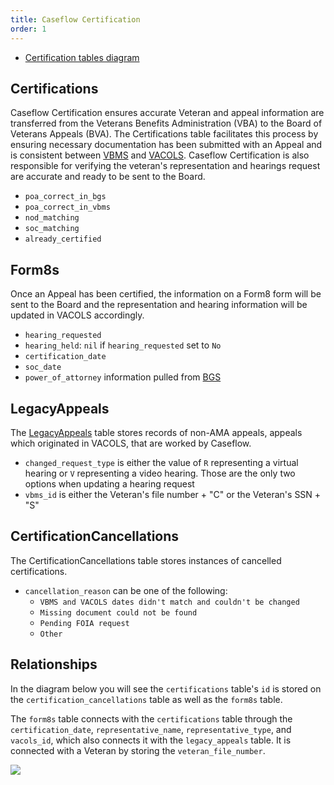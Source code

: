 ```yaml
---
title: Caseflow Certification
order: 1
---
```

* [Certification tables diagram](https://dbdiagram.io/d/5fc6a0143a78976d7b7e2059)

## Certifications
Caseflow Certification ensures accurate Veteran and appeal information are transferred from the Veterans Benefits Administration (VBA) to the Board of Veterans Appeals (BVA). The Certifications table facilitates this process by ensuring necessary documentation has been submitted with an Appeal and is consistent between [VBMS](https://github.com/department-of-veterans-affairs/caseflow/wiki/Data%3A-where-and-why) and [VACOLS](https://github.com/department-of-veterans-affairs/caseflow/wiki/VACOLS-DB-Schema). Caseflow Certification is also responsible for verifying the veteran's representation and hearings request are accurate and ready to be sent to the Board.
* `poa_correct_in_bgs`
* `poa_correct_in_vbms`
* `nod_matching`
* `soc_matching`
* `already_certified`

## Form8s
Once an Appeal has been certified, the information on a Form8 form will be sent to the Board and the representation and hearing information will be updated in VACOLS accordingly.
* `hearing_requested`
* `hearing_held`: `nil` if `hearing_requested` set to `No`
* `certification_date`
* `soc_date`
* `power_of_attorney` information pulled from [BGS](https://github.com/department-of-veterans-affairs/caseflow/wiki/Data%3A-where-and-why)

## LegacyAppeals
The [LegacyAppeals](https://github.com/department-of-veterans-affairs/caseflow/wiki/Intake-Data-Model#legacyappeal) table stores records of non-AMA appeals, appeals which originated in VACOLS, that are worked by Caseflow.
* `changed_request_type` is either the value of `R` representing a virtual hearing or `V` representing a video hearing. Those are the only two options when updating a hearing request
* `vbms_id` is either the Veteran's file number + "C" or the Veteran's SSN + "S"

## CertificationCancellations
The CertificationCancellations table stores instances of cancelled certifications.
* `cancellation_reason` can be one of the following:
   * `VBMS and VACOLS dates didn't match and couldn't be changed`
   * `Missing document could not be found`
   * `Pending FOIA request`
   * `Other`

## Relationships
In the diagram below you will see the `certifications` table's `id` is stored on the `certification_cancellations` table as well as the `form8s` table.

The `form8s` table connects with the `certifications` table through the `certification_date`, `representative_name`, `representative_type`, and `vacols_id`, which also connects it with the `legacy_appeals` table. It is connected with a Veteran by storing the `veteran_file_number`.

<img src="https://user-images.githubusercontent.com/63597932/116123748-6468f180-a691-11eb-86bd-9dc6012f7be9.png">
